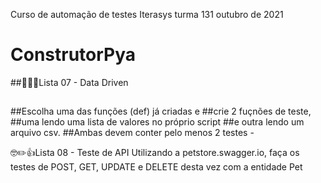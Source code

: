 Curso de automação de testes 
Iterasys 
turma 131 
outubro de 2021

# ConstrutorPya
##📕📝📍Lista 07 - Data Driven
##
##Escolha uma das funções (def) já criadas e
##crie 2 fuçnões de teste,
##uma lendo uma lista de valores no próprio script
##e outra lendo um arquivo csv.
##Ambas devem conter pelo menos 2 testes -

 🤓✏️👍Lista 08 - Teste de API
Utilizando a petstore.swagger.io,
faça os testes de POST, GET, UPDATE e DELETE
desta vez com a entidade Pet

